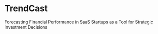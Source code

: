 # TrendCast
Forecasting Financial Performance in  SaaS Startups as a Tool for Strategic  Investment Decisions
